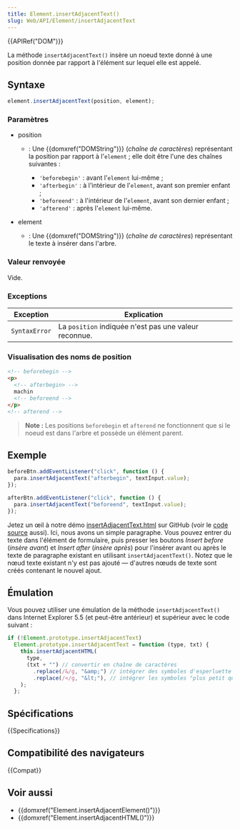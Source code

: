 ```yaml
---
title: Element.insertAdjacentText()
slug: Web/API/Element/insertAdjacentText
---
```


{{APIRef("DOM")}}

La méthode `insertAdjacentText()` insère un noeud texte donné à une position donnée par rapport à l'élément sur lequel elle est appelé.

## Syntaxe

```js
element.insertAdjacentText(position, element);
```

### Paramètres

- position

  - : Une {{domxref("DOMString")}} (_chaîne de caractères_) représentant la position par rapport à l'`element` ; elle doit être l'une des chaînes suivantes :

    - `'beforebegin'` : avant l'`element` lui-même ;
    - `'afterbegin'` : à l'intérieur de l'`element`, avant son premier enfant ;
    - `'beforeend'` : à l'intérieur de l'`element`, avant son dernier enfant ;
    - `'afterend'` : après l'`element` lui-même.

- element
  - : Une {{domxref("DOMString")}} (_chaîne de caractères_) représentant le texte à insérer dans l'arbre.

### Valeur renvoyée

Vide.

### Exceptions

| Exception     | Explication                                           |
| ------------- | ----------------------------------------------------- |
| `SyntaxError` | La `position` indiquée n'est pas une valeur reconnue. |

### Visualisation des noms de position

```html
<!-- beforebegin -->
<p>
  <!-- afterbegin> -->
  machin
  <!-- beforeend -->
</p>
<!-- afterend -->
```

> **Note :** Les positions `beforebegin` et `afterend` ne fonctionnent que si le noeud est dans l'arbre et possède un élément parent.

## Exemple

```js
beforeBtn.addEventListener("click", function () {
  para.insertAdjacentText("afterbegin", textInput.value);
});

afterBtn.addEventListener("click", function () {
  para.insertAdjacentText("beforeend", textInput.value);
});
```

Jetez un œil à notre démo [insertAdjacentText.html](https://mdn.github.io/dom-examples/insert-adjacent/insertAdjacentText.html) sur GitHub (voir le [code source](https://github.com/mdn/dom-examples/blob/master/insert-adjacent/insertAdjacentText.html) aussi). Ici, nous avons un simple paragraphe. Vous pouvez entrer du texte dans l'élément de formulaire, puis presser les boutons _Insert before_ (_insère avant_) et _Insert after_ (_insère après_) pour l'insérer avant ou après le texte de paragraphe existant en utilisant `insertAdjacentText()`. Notez que le nœud texte existant n'y est pas ajouté — d'autres nœuds de texte sont créés contenant le nouvel ajout.

## Émulation

Vous pouvez utiliser une émulation de la méthode `insertAdjacentText()` dans Internet Explorer 5.5 (et peut-être antérieur) et supérieur avec le code suivant :

```js
if (!Element.prototype.insertAdjacentText)
  Element.prototype.insertAdjacentText = function (type, txt) {
    this.insertAdjacentHTML(
      type,
      (txt + "") // convertir en chaîne de caractères
        .replace(/&/g, "&amp;") // intégrer des symboles d'esperluette
        .replace(/</g, "&lt;"), // intégrer les symboles "plus petit que"
    );
  };
```

## Spécifications

{{Specifications}}

## Compatibilité des navigateurs

{{Compat}}

## Voir aussi

- {{domxref("Element.insertAdjacentElement()")}}
- {{domxref("Element.insertAdjacentHTML()")}}
